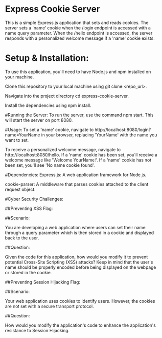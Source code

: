 # Express Cookie Server
This is a simple Express.js application that sets and reads cookies. The server sets a 'name' cookie when the /login endpoint is accessed with a name query parameter. When the /hello endpoint is accessed, the server responds with a personalized welcome message if a 'name' cookie exists.

# Setup & Installation:
To use this application, you'll need to have Node.js and npm installed on your machine.

Clone this repository to your local machine using git clone <repo_url>.

Navigate into the project directory cd express-cookie-server.

Install the dependencies using npm install.

#Running the Server:
To run the server, use the command npm start. This will start the server on port 8080.

#Usage:
To set a 'name' cookie, navigate to http://localhost:8080/login?name=YourName in your browser, replacing 'YourName' with the name you want to set.

To receive a personalized welcome message, navigate to http://localhost:8080/hello. If a 'name' cookie has been set, you'll receive a welcome message like 'Welcome YourName!'. If a 'name' cookie has not been set, you'll see 'No name cookie found'.

#Dependencies:
Express.js: A web application framework for Node.js.

cookie-parser: A middleware that parses cookies attached to the client request object.

#Cyber Security Challenges:

##Preventing XSS Flag:

##Scenario:

You are developing a web application where users can set their name through a query parameter which is then stored in a cookie and displayed back to the user.

##Question:

Given the code for this application, how would you modify it to prevent potential Cross-Site Scripting (XSS) attacks? Keep in mind that the user's name should be properly encoded before being displayed on the webpage or stored in the cookie.

##Preventing Session Hijacking Flag:

##Scenario:

Your web application uses cookies to identify users. However, the cookies are not set with a secure transport protocol. 

##Question:

How would you modify the application's code to enhance the application's resistance to Session Hijacking.

